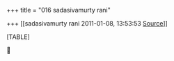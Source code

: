+++
title = "016 sadasivamurty rani"

+++
[[sadasivamurty rani	2011-01-08, 13:53:53 [Source](https://groups.google.com/g/bvparishat/c/v31uWqMy4G8)]]



[TABLE]



